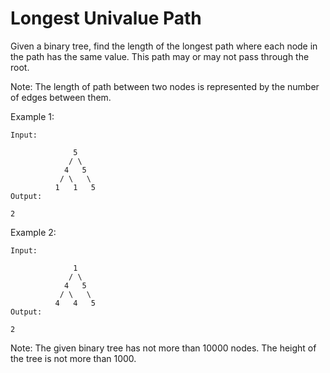 # Longest Univalue Path

Given a binary tree, find the length of the longest path where each node in the path has the same value. This path may or may not pass through the root.

Note: The length of path between two nodes is represented by the number of edges between them.

Example 1:

```
Input:

              5
             / \
            4   5
           / \   \
          1   1   5
Output:

2
```

Example 2:

```
Input:

              1
             / \
            4   5
           / \   \
          4   4   5
Output:

2
```

Note: The given binary tree has not more than 10000 nodes. The height of the tree is not more than 1000.
